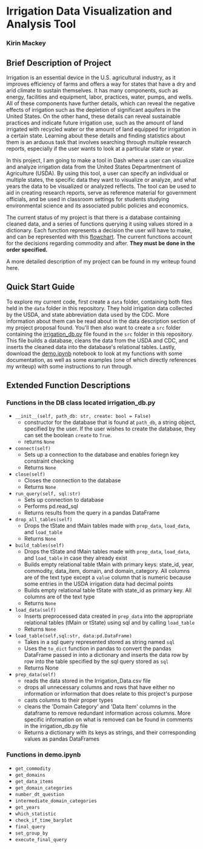 # Irrigation Data Visualization and Analysis Tool
### Kirin Mackey

## Brief Description of Project
Irrigation is an essential device in the U.S. agricultural industry, as it improves efficiency of farms and offers a way for states that have a dry and arid climate to sustain themselves. It has many components, such as energy, facilities and equipment, labor, practices, water, pumps, and wells. All of these components have further details, which can reveal the negative effects of irrigation such as the depletion of significant aquifers in the United States. On the other hand, these details can reveal sustainable practices and indicate future irrigation use, such as the amount of land irrigated with recycled water or the amount of land equipped for irrigation in a certain state. Learning about these details and finding statistics about them is an arduous task that involves searching through multiple research reports, especially if the user wants to look at a particular state or year.


In this project, I am going to make a tool in Dash where a user can visualize and analyze irrigation data from the United States Departmentment of Agriculture (USDA). By using this tool, a user can specify an individual or multiple states, the specific data they want to visualize or analyze, and what years the data to be visualized or analyzed reflects. The tool can be used to aid in creating research reports, serve as reference material for government officials, and be used in classroom settings for students studying environmental science and its associated public policies and economics.

The current status of my project is that there is a database containing cleaned data, and a series of functions querying it using values stored in a dictionary. Each function represents a decision the user will have to make, and can be represented with this [flowchart](writeup/Flowchart_of_decisions.png). The current functions account for the decisions regarding commodity and after. **They must be done in the order specified.**


A more detailed description of my project can be found in my writeup found here.


## Quick Start Guide
To explore my current code, first create a `data` folder, containing both files held in the `data` folder in this repository. They hold irrigation data collected by the USDA, and state abbreviation data used by the CDC. More information about them can be read about in the data description section of my project proposal found. You'll then also want to create a `src` folder containing the [irrigation_db.py](src/irrigation_db.py) file found in the `src` folder in this repository. This file builds a database, cleans the data from the USDA and CDC, and inserts the cleaned data into the database's relational tables. Lastly, download the [demo.ipynb](demo.ipynb) notebook to look at my functions with some documentation, as well as some examples (one of which directly references my writeup) with some instructions to run through. 

## Extended Function Descriptions
### Functions in the DB class located irrigation_db.py

- `__init__(self, path_db: str, create: bool = False)`
    - constructor for the database that is found at `path_db`, a string object, specified by the user. If the user wishes to create the database, they can set the boolean `create` to `True`.
    - returns `None`
- `connect(self)`
    - Sets up a connection to the database and enables foriegn key constraint checking
    - Returns `None` 
- `close(self)`
    - Closes the connection to the database
    - Returns `None`
- `run_query(self, sql:str)`
    - Sets up connection to database
    - Performs pd.read_sql
    - Returns results from the query in a pandas DataFrame
- `drop_all_tables(self)`
    - Drops the tState and tMain tables made with `prep_data`, `load_data`, and `load_table`
    - Returns `None`
- `build_tables(self)` 
    - Drops the tState and tMain tables made with `prep_data`, `load_data`, and `load_table` in case they already exist
    - Builds empty relational table tMain with primary keys: state_id, year, commodity, data_item, domain, and domain_category. All columns are of the text type except a `value` column that is numeric because some entries in the USDA irrigation data had decimal points
    - Builds empty relational table tState with state_id as primary key. All columns are of the text type
    - Returns `None`
- `load_data(self)`
    - Inserts preprocessed data created in `prep_data` into the appropriate relational tables (tMain or tState) using sql and by calling `load_table`
    - Returns `None`
- `load_table(self,sql:str, data:pd.DataFrame)`
    - Takes in a sql query represented stored as string named `sql`
    - Uses the `to_dict` function in pandas to convert the pandas DataFrame passed in into a dictionary and inserts the data row by row into the table specified by the sql query stored as `sql`
    - Returns None
- `prep_data(self)`
    - reads the data stored in the Irrigation_Data.csv file
    - drops all unnecessary columns and rows that have either no information or information that does relate to this project's purpose
    - casts columns to their proper types
    - cleans the 'Domain Category' and 'Data Item' columns in the dataframe to remove redundant information across columns. More specific information on what is removed can be found in comments in the irrigation_db.py file 
    - Returns a dictionary with its keys as strings, and their corresponding values as pandas DataFrames

### Functions in demo.ipynb
- `get_commodity`
- `get_domains`
- `get_data_items`
- `get_domain_categories`
- `number_dt_question`
- `intermediate_domain_categories`
- `get_years`
- `which_statistic`
- `check_if_time_barplot`
- `final_query`
- `set_group_by`
- `execute_final_query`
